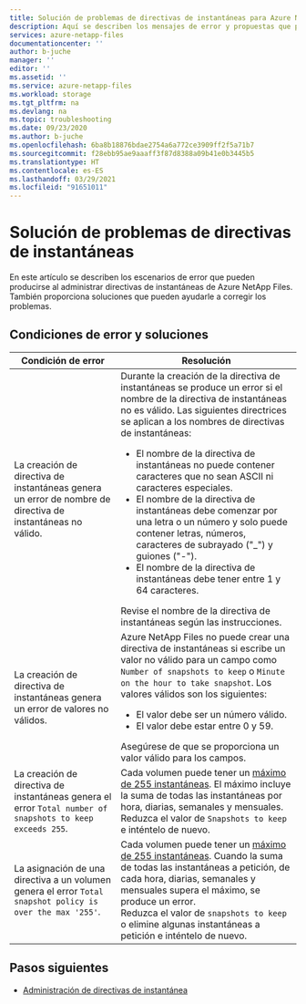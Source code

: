 ```yaml
---
title: Solución de problemas de directivas de instantáneas para Azure NetApp Files | Microsoft Docs
description: Aquí se describen los mensajes de error y propuestas que pueden ayudar a solucionar los problemas de administración de directivas de instantáneas para Azure NetApp Files.
services: azure-netapp-files
documentationcenter: ''
author: b-juche
manager: ''
editor: ''
ms.assetid: ''
ms.service: azure-netapp-files
ms.workload: storage
ms.tgt_pltfrm: na
ms.devlang: na
ms.topic: troubleshooting
ms.date: 09/23/2020
ms.author: b-juche
ms.openlocfilehash: 6ba8b18876bdae2754a6a772ce3909ff2f5a71b7
ms.sourcegitcommit: f28ebb95ae9aaaff3f87d8388a09b41e0b3445b5
ms.translationtype: HT
ms.contentlocale: es-ES
ms.lasthandoff: 03/29/2021
ms.locfileid: "91651011"
---
```

# <a name="troubleshoot-snapshot-policies"></a>Solución de problemas de directivas de instantáneas

En este artículo se describen los escenarios de error que pueden producirse al administrar directivas de instantáneas de Azure NetApp Files. También proporciona soluciones que pueden ayudarle a corregir los problemas.

## <a name="error-conditions-and-resolutions"></a>Condiciones de error y soluciones 

|     Condición de error    |     Resolución    |
|-|-|
| La creación de directiva de instantáneas genera un error de nombre de directiva de instantáneas no válido. | Durante la creación de la directiva de instantáneas se produce un error si el nombre de la directiva de instantáneas no es válido. Las siguientes directrices se aplican a los nombres de directivas de instantáneas:  <ul><li> El nombre de la directiva de instantáneas no puede contener caracteres que no sean ASCII ni caracteres especiales. </li> <li> El nombre de la directiva de instantáneas debe comenzar por una letra o un número y solo puede contener letras, números, caracteres de subrayado ("_") y guiones ("-"). </li> <li> El nombre de la directiva de instantáneas debe tener entre 1 y 64 caracteres.  </li></ul> Revise el nombre de la directiva de instantáneas según las instrucciones.  |
| La creación de directiva de instantáneas genera un error de valores no válidos. | Azure NetApp Files no puede crear una directiva de instantáneas si escribe un valor no válido para un campo como `Number of snapshots to keep` o `Minute on the hour to take snapshot`. Los valores válidos son los siguientes:  <ul><li>El valor debe ser un número válido.</li> <li>El valor debe estar entre 0 y 59.</li></ul> Asegúrese de que se proporciona un valor válido para los campos. | 
| La creación de directiva de instantáneas genera el error `Total number of snapshots to keep exceeds 255`. | Cada volumen puede tener un [máximo de 255 instantáneas](azure-netapp-files-resource-limits.md). El máximo incluye la suma de todas las instantáneas por hora, diarias, semanales y mensuales. <br> Reduzca el valor de `Snapshots to keep` e inténtelo de nuevo. |
| La asignación de una directiva a un volumen genera el error `Total snapshot policy is over the max '255'`. | Cada volumen puede tener un [máximo de 255 instantáneas](azure-netapp-files-resource-limits.md). Cuando la suma de todas las instantáneas a petición, de cada hora, diarias, semanales y mensuales supera el máximo, se produce un error. <br> Reduzca el valor de `snapshots to keep` o elimine algunas instantáneas a petición e inténtelo de nuevo. | 

## <a name="next-steps"></a>Pasos siguientes  

* [Administración de directivas de instantánea](azure-netapp-files-manage-snapshots.md#manage-snapshot-policies)
